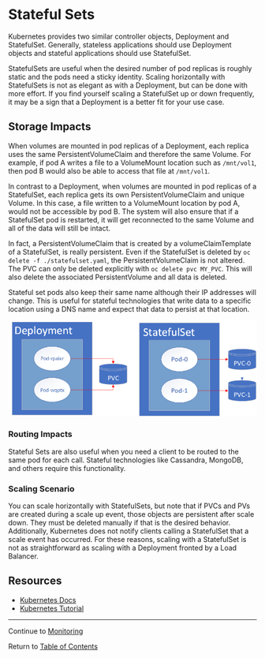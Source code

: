 # Stateful Sets

Kubernetes provides two similar controller objects, Deployment and StatefulSet. Generally, stateless applications should use Deployment objects and stateful applications should use StatefulSet.

StatefulSets are useful when the desired number of pod replicas is roughly static and the pods need a sticky identity. Scaling horizontally with StatefulSets is not as elegant as with a Deployment, but can be done with more effort. If you find yourself scaling a StatefulSet up or down frequently, it may be a sign that a Deployment is a better fit for your use case.

## Storage Impacts

When volumes are mounted in pod replicas of a Deployment, each replica uses the same PersistentVolumeClaim and therefore the same Volume. For example, if pod A writes a file to a VolumeMount location such as `/mnt/vol1`, then pod B would also be able to access that file at `/mnt/vol1`.

In contrast to a Deployment, when volumes are mounted in pod replicas of a StatefulSet, each replica gets its own PersistentVolumeClaim and unique Volume. In this case, a file written to a VolumeMount location by pod A, would not be accessible by pod B. The system will also ensure that if a StatefulSet pod is restarted, it will get reconnected to the same Volume and all of the data will still be intact.

In fact, a PersistentVolumeClaim that is created by a volumeClaimTemplate of a StatefulSet, is really persistent. Even if the StatefulSet is deleted by `oc delete -f ./statefulset.yaml`, the PersistentVolumeClaim is not altered. The PVC can only be deleted explicitly with `oc delete pvc MY_PVC`. This will also delete the associated PersistentVolume and all data is deleted.

Stateful set pods also keep their same name although their IP addresses will change. This is useful for stateful technologies that write data to a specific location using a DNS name and expect that data to persist at that location.

![StatefulSet](../images/statefulset.png)

### Routing Impacts

Stateful Sets are also useful when you need a client to be routed to the same pod for each call. Stateful technologies like Cassandra, MongoDB, and others require this functionality.

### Scaling Scenario

You can scale horizontally with StatefulSets, but note that if PVCs and PVs are created during a scale up event, those objects are persistent after scale down. They must be deleted manually if that is the desired behavior. Additionally, Kubernetes does not notify clients calling a StatefulSet that a scale event has occurred. For these reasons, scaling with a StatefulSet is not as straightforward as scaling with a Deployment fronted by a Load Balancer.

## Resources

- [Kubernetes Docs](https://kubernetes.io/docs/concepts/workloads/controllers/statefulset/)
- [Kubernetes Tutorial](https://kubernetes.io/docs/tutorials/stateful-application/basic-stateful-set/)

---

Continue to [Monitoring](./16-monitoring.md)

Return to [Table of Contents](../README.md#agenda)
